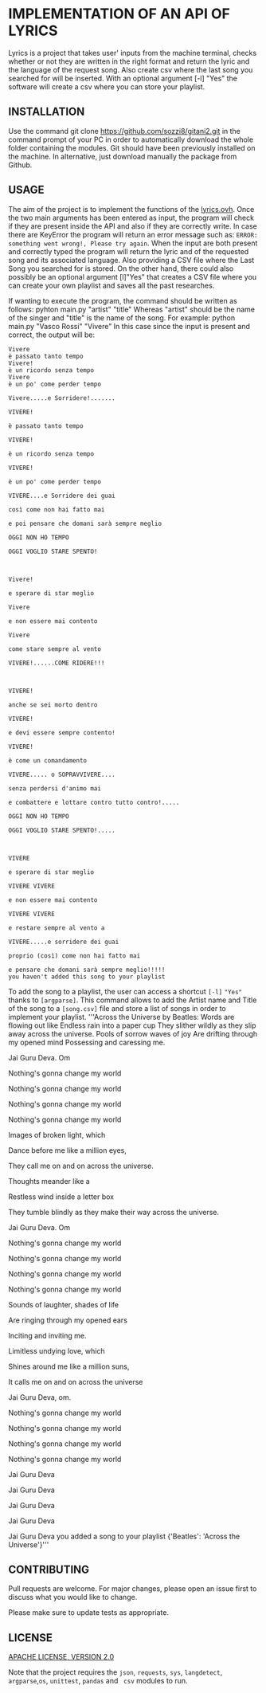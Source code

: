 
# IMPLEMENTATION OF AN API  OF LYRICS
Lyrics is a project that takes user' inputs from the machine terminal, checks whether or not they are written in the right format and return the lyric and the language of the request song. Also create  csv where the last song you searched for will be inserted. With an optional argument [-l] "Yes" the software will create a csv where you can store your playlist.

## INSTALLATION
Use the command git clone https://github.com/sozzi8/gitani2.git  in the command prompt of your PC in order to automatically download the whole folder containing the modules. Git should have been previously installed on the machine. In alternative, just download manually the package from Github.

## USAGE
The aim of the project is to implement the functions of the [lyrics.ovh](https://lyricsovh.docs.apiary.io/#).
Once the two main arguments has been entered as input, the program will check if they are present inside the API and also if they are correctly write.
In case there are KeyError the program will return an error message such as: ```ERROR: something went wrong!, Please try again```.
When the input are both present and correctly typed the program will return the lyric and of the requested song and its associated language. Also providing a CSV file where the Last Song you searched for is stored.
On the other hand, there could also possibly be an optional argument [l]"Yes" that creates a CSV file where you can create your own playlist and saves all the past researches.

If wanting to execute the program, the command should be written as follows:
  pyhton main.py "artist" "title"
Whereas "artist" should be the name of the singer and "title" is the name of the song. For example:
  python main.py "Vasco Rossi" "Vivere"
In this case since the input is present and correct, the output will be:

```Vivere by Vasco Rossi:
Vivere
è passato tanto tempo
Vivere!
è un ricordo senza tempo
Vivere
è un po' come perder tempo

Vivere.....e Sorridere!.......

VIVERE!

è passato tanto tempo

VIVERE!

è un ricordo senza tempo

VIVERE!

è un po' come perder tempo

VIVERE....e Sorridere dei guai

così come non hai fatto mai

e poi pensare che domani sarà sempre meglio

OGGI NON HO TEMPO

OGGI VOGLIO STARE SPENTO!



Vivere!

e sperare di star meglio

Vivere

e non essere mai contento

Vivere

come stare sempre al vento

VIVERE!......COME RIDERE!!!



VIVERE!

anche se sei morto dentro

VIVERE!

e devi essere sempre contento!

VIVERE!

è come un comandamento

VIVERE..... o SOPRAVVIVERE....

senza perdersi d'animo mai

e combattere e lottare contro tutto contro!.....

OGGI NON HO TEMPO

OGGI VOGLIO STARE SPENTO!.....



VIVERE

e sperare di star meglio

VIVERE VIVERE

e non essere mai contento

VIVERE VIVERE

e restare sempre al vento a

VIVERE.....e sorridere dei guai

proprio (così) come non hai fatto mai

e pensare che domani sarà sempre meglio!!!!!
you haven't added this song to your playlist
```
To add the song to a playlist, the user can access a shortcut ```[-l]``` ```"Yes"``` thanks to ```[argparse]```. This command allows to add the Artist name and Title of the song to a ```[song.csv]``` file and store a list of songs in order to implement your playlist.
'''Across the Universe by Beatles:
Words are flowing out like 
Endless rain into a paper cup
They slither wildly as they slip away across the universe.
Pools of sorrow waves of joy
Are drifting through my opened mind
Possessing and caressing me.

Jai Guru Deva. Om



Nothing's gonna change my world

Nothing's gonna change my world

Nothing's gonna change my world

Nothing's gonna change my world



Images of broken light, which 

Dance before me like a million eyes,

They call me on and on across the universe.

Thoughts meander like a 

Restless wind inside a letter box

They tumble blindly as they make their way across the universe.

Jai Guru Deva. Om



Nothing's gonna change my world

Nothing's gonna change my world

Nothing's gonna change my world

Nothing's gonna change my world



Sounds of laughter, shades of life

Are ringing through my opened ears 

Inciting and inviting me.

Limitless undying love, which

Shines around me like a million suns,

It calls me on and on across the universe

Jai Guru Deva, om.



Nothing's gonna change my world

Nothing's gonna change my world

Nothing's gonna change my world

Nothing's gonna change my world



Jai Guru Deva

Jai Guru Deva

Jai Guru Deva

Jai Guru Deva

Jai Guru Deva
you added a song to your playlist
{'Beatles': 'Across the Universe'}'''




## CONTRIBUTING
Pull requests are welcome. For major changes, please open an issue first to discuss what you would like to change.

Please make sure to update tests as appropriate.

## LICENSE
[APACHE LICENSE, VERSION 2.0](https://www.apache.org/licenses/LICENSE-2.0)


Note that the project requires the ```json```, ```requests```, ```sys```, ```langdetect```, ```argparse```,```os```, ```unittest```, ```pandas``` and ``` csv```  modules to run.
